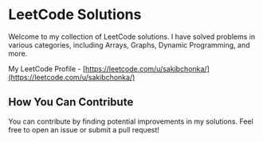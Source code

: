 # LeetCode Solutions

Welcome to my collection of LeetCode solutions. I have solved problems in various categories, including Arrays, Graphs, Dynamic Programming, and more.

My LeetCode Profile - [https://leetcode.com/u/sakibchonka/](https://leetcode.com/u/sakibchonka/)

## How You Can Contribute
You can contribute by finding potential improvements in my solutions. Feel free to open an issue or submit a pull request!
